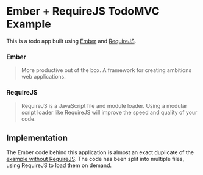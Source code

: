 # Ember + RequireJS TodoMVC Example

This is a todo app built using [Ember](http://emberjs.com) and [RequireJS](http://requirejs.org).

### Ember

> More productive out of the box. A framework for creating ambitions web applications.

### RequireJS

> RequireJS is a JavaScript file and module loader. Using a modular script loader like RequireJS will improve the speed and quality of your code.

## Implementation

The Ember code behind this application is almost an exact duplicate of the [example without RequireJS](http://todomvc.com/architecture-examples/emberjs). The code has been split into multiple files, using RequireJS to load them on demand.
